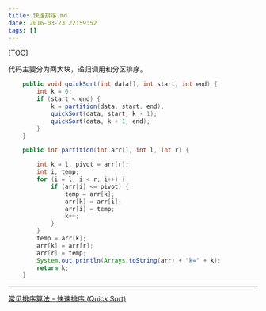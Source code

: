 ```yaml
---
title: 快速排序.md
date: 2016-03-23 22:59:52
tags: []
---
```


[TOC]

<!--more-->
代码主要分为两大块，递归调用和分区排序。

```java
    public void quickSort(int data[], int start, int end) {
        int k = 0;
        if (start < end) {
            k = partition(data, start, end);
            quickSort(data, start, k - 1);
            quickSort(data, k + 1, end);
        }
    }

    public int partition(int arr[], int l, int r) {

        int k = l, pivot = arr[r];
        int i, temp;
        for (i = l; i < r; i++) {
            if (arr[i] <= pivot) {
                temp = arr[k];
                arr[k] = arr[i];
                arr[i] = temp;
                k++;
            }
        }
        temp = arr[k];
        arr[k] = arr[r];
        arr[r] = temp;
        System.out.println(Arrays.toString(arr) + "k=" + k);
        return k;
    }
```

----
[常见排序算法 - 快速排序 (Quick Sort)](http://bubkoo.com/2014/01/12/sort-algorithm/quick-sort/)